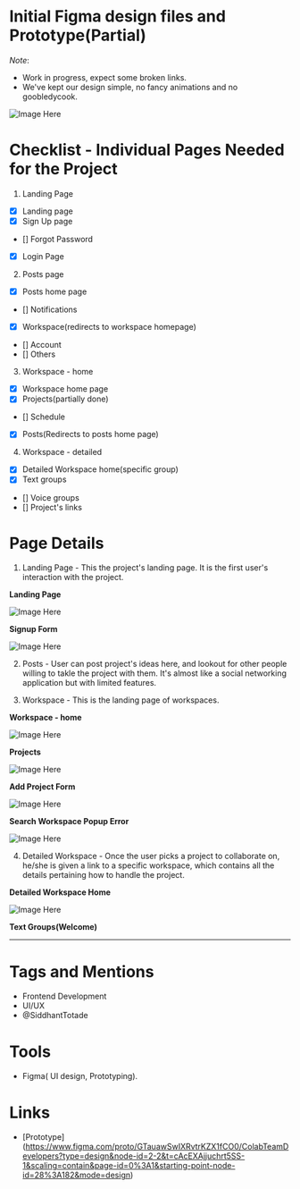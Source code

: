 # Initial Figma design files and Prototype(Partial) 
*Note*:
- Work in progress, expect some broken links.
- We've kept our design simple, no fancy animations and no goobledycook.
 
![Image Here](./images/complete.png)  

# Checklist - Individual Pages Needed for the Project
1. Landing Page 
- [x] Landing page
- [x] Sign Up page
- [] Forgot Password
- [x] Login Page

2. Posts page
- [x] Posts home page
- [] Notifications
- [x] Workspace(redirects to workspace homepage)
- [] Account
- [] Others

3. Workspace - home
- [x] Workspace home page
- [x] Projects(partially done)
- [] Schedule
- [x] Posts(Redirects to posts home page)

4. Workspace - detailed
- [x] Detailed Workspace home(specific group)
- [x] Text groups
- [] Voice groups
- [] Project's links

# Page Details
1. Landing Page - This the project's landing page. It is the first user's interaction with the project.

**Landing Page**

![Image Here](./images/landing.png)  

**Signup Form**

![Image Here](./images/signup.png)  


2. Posts - User can post project's ideas here, and lookout for other people willing to takle the project with them. It's almost like a social networking application but with limited features.


3. Workspace - This is the landing page of workspaces.

**Workspace - home**

![Image Here](./images/projects.png)  

**Projects**

![Image Here](./images/proj_details.png)  

**Add Project Form**

![Image Here](./images/add_proj.png)  


**Search Workspace Popup Error**

![Image Here](./images/popup_err.png)  

4. Detailed Workspace - Once the user picks a project to collaborate on, he/she is given a link to a specific workspace, which contains all the details pertaining how to handle the project.

**Detailed Workspace Home**

![Image Here](./images/workspace_detail.png)  

**Text Groups(Welcome)**

****
# Tags and Mentions
* Frontend Development
* UI/UX
* @SiddhantTotade

# Tools
* Figma( UI design, Prototyping).

# Links
* [Prototype] (https://www.figma.com/proto/GTauawSwIXRvtrKZX1fCO0/ColabTeamDevelopers?type=design&node-id=2-2&t=cAcEXAjjuchrt5SS-1&scaling=contain&page-id=0%3A1&starting-point-node-id=28%3A182&mode=design)




